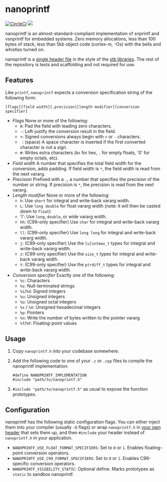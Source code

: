 # nanoprintf

[![CircleCI](https://circleci.com/gh/charlesnicholson/nanoprintf.svg?style=shield)](https://circleci.com/gh/charlesnicholson/nanoprintf) [![](https://img.shields.io/badge/license-public_domain-brightgreen.svg)](https://github.com/charlesnicholson/nanoprintf/blob/master/LICENSE)

nanoprintf is an almost-standard-compliant implementation of snprintf and vsnprintf for embedded systems. Zero memory allocations, less than 100 bytes of stack, less than 5kb object code (cortex-m, -Os) with the bells and whistles turned on.

nanoprintf is a [single header file](https://github.com/charlesnicholson/nanoprintf/blob/readme/nanoprintf.h) in the style of the [stb libraries](https://github.com/nothings/stb). The rest of the repository is tests and scaffolding and not required for use.

## Features

Like `printf`, `nanoprintf` expects a conversion specification string of the following form:

`[flags][field width][.precision][length modifier][conversion specifier]`

* *Flags* None or more of the following:
	* `0`: Pad the field with leading zero characters.
	* `-`: Left-justify the conversion result in the field.
	* `+`: Signed conversions always begin with `+` or `-` characters.
	* ` `: (space) A space character is inserted if the first converted character is not a sign.
	* `#`: Writes extra characters (`0x` for hex, `.` for empty floats, '0' for empty octals, etc).
* *Field width* A number that specifies the total field width for the conversion, adds padding. If field width is `*`, the field width is read from the next vararg.
* *Precision* Prefixed with a `.`, a number that specifies the precision of the number or string. If precision is `*`, the precision is read from the next vararg.
* *Length modifier* None or more of the following:
	* `h`: Use `short` for integral and write-back vararg width.
	* `L`: Use `long double` for float vararg width (note: it will then be casted down to `float`)
	* 'l': Use `long`, `double`, or wide vararg width.
	* `hh`: (C99-only specifier) Use `char` for integral and write-back vararg width.
	* `ll`: (C99-only specifier) Use `long long` for integral and write-back vararg width.
	* `j`: (C99-only specifier) Use the `[u]intmax_t` types for integral and write-back vararg width.
	* `z`: (C99-only specifier) Use the `size_t` types for integral and write-back vararg width.
	* `t`: (C99-only specifier) Use the `ptrdiff_t` types for integral and write-back vararg width.
* *Conversion specifier* Exactly one of the following:
	* `%c`: Characters
	* `%s`: Null-terminated strings
	* `%i`/`%d`: Signed integers
	* `%u`: Unsigned integers
	* `%o`: Unsigned octal integers
	* `%x` / `%X`: Unsigned hexadecimal integers
	* `%p`: Pointers
	* `%n`: Write the number of bytes written to the pointer vararg
	* `%f`/`%F`: Floating-point values

## Usage

1. Copy `nanoprintf.h` into your codebase somewhere.
1. Add the following code to one of your `.c` or `.cpp` files to compile the nanoprintf implementation:

	```
	#define NANOPRINTF_IMPLEMENTATION
	#include "path/to/nanoprintf.h"
	```

1. `#include "path/to/nanoprintf.h"` as usual to expose the function prototypes.

## Configuration

nanoprintf has the following static configuration flags. You can either inject them into your compiler (usually `-D` flags) or wrap `nanoprintf.h` in [your own header](https://github.com/charlesnicholson/nanoprintf/blob/readme/unit_tests/nanoprintf_in_unit_tests.h) that sets them up, and then `#include` your header instead of `nanoprintf.h` in your application.

* `NANOPRINTF_USE_FLOAT_FORMAT_SPECIFIERS`: Set to `0` or `1`. Enables floating-point conversion operators.
* `NANOPRINTF_USE_C99_FORMAT_SPECIFIERS`: Set to `0` or `1`. Enables C99-specific conversion operators.
* `NANOPRINTF_VISIBILITY_STATIC`: Optional define. Marks prototypes as `static` to sandbox nanoprintf.